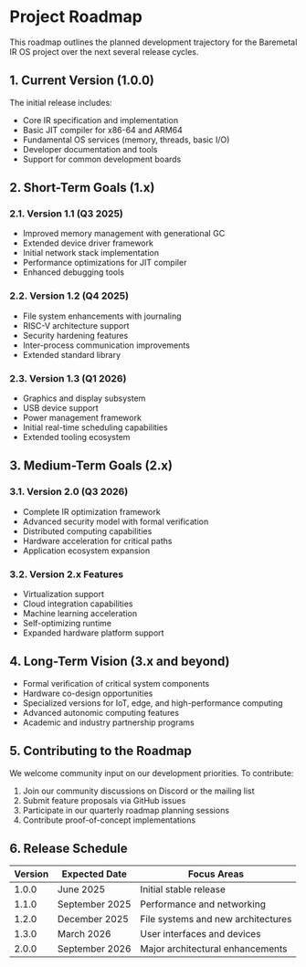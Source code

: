 # Project Roadmap

This roadmap outlines the planned development trajectory for the Baremetal IR OS project over the next several release cycles.

## 1. Current Version (1.0.0)

The initial release includes:
- Core IR specification and implementation
- Basic JIT compiler for x86-64 and ARM64
- Fundamental OS services (memory, threads, basic I/O)
- Developer documentation and tools
- Support for common development boards

## 2. Short-Term Goals (1.x)

### 2.1. Version 1.1 (Q3 2025)
- Improved memory management with generational GC
- Extended device driver framework
- Initial network stack implementation
- Performance optimizations for JIT compiler
- Enhanced debugging tools

### 2.2. Version 1.2 (Q4 2025)
- File system enhancements with journaling
- RISC-V architecture support
- Security hardening features
- Inter-process communication improvements
- Extended standard library

### 2.3. Version 1.3 (Q1 2026)
- Graphics and display subsystem
- USB device support
- Power management framework
- Initial real-time scheduling capabilities
- Extended tooling ecosystem

## 3. Medium-Term Goals (2.x)

### 3.1. Version 2.0 (Q3 2026)
- Complete IR optimization framework
- Advanced security model with formal verification
- Distributed computing capabilities
- Hardware acceleration for critical paths
- Application ecosystem expansion

### 3.2. Version 2.x Features
- Virtualization support
- Cloud integration capabilities
- Machine learning acceleration
- Self-optimizing runtime
- Expanded hardware platform support

## 4. Long-Term Vision (3.x and beyond)

- Formal verification of critical system components
- Hardware co-design opportunities
- Specialized versions for IoT, edge, and high-performance computing
- Advanced autonomic computing features
- Academic and industry partnership programs

## 5. Contributing to the Roadmap

We welcome community input on our development priorities. To contribute:
1. Join our community discussions on Discord or the mailing list
2. Submit feature proposals via GitHub issues
3. Participate in our quarterly roadmap planning sessions
4. Contribute proof-of-concept implementations

## 6. Release Schedule

| Version | Expected Date | Focus Areas |
|---------|--------------|-------------|
| 1.0.0   | June 2025    | Initial stable release |
| 1.1.0   | September 2025 | Performance and networking |
| 1.2.0   | December 2025 | File systems and new architectures |
| 1.3.0   | March 2026   | User interfaces and devices |
| 2.0.0   | September 2026 | Major architectural enhancements |

